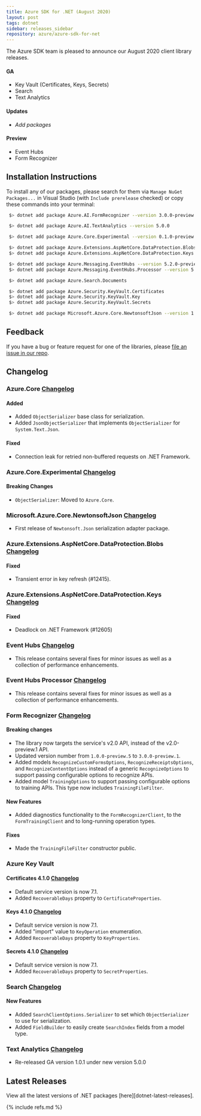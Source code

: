 ```yaml
---
title: Azure SDK for .NET (August 2020)
layout: post
tags: dotnet
sidebar: releases_sidebar
repository: azure/azure-sdk-for-net
---
```


The Azure SDK team is pleased to announce our August 2020 client library releases.

#### GA

- Key Vault (Certificates, Keys, Secrets)
- Search
- Text Analytics

#### Updates

- _Add packages_

#### Preview

- Event Hubs
- Form Recognizer

## Installation Instructions

To install any of our packages, please search for them via `Manage NuGet Packages...` in Visual Studio (with `Include prerelease` checked) or copy these commands into your terminal:

```bash
 $> dotnet add package Azure.AI.FormRecognizer --version 3.0.0-preview.1

 $> dotnet add package Azure.AI.TextAnalytics --version 5.0.0

 $> dotnet add package Azure.Core.Experimental --version 0.1.0-preview.3

 $> dotnet add package Azure.Extensions.AspNetCore.DataProtection.Blobs
 $> dotnet add package Azure.Extensions.AspNetCore.DataProtection.Keys

 $> dotnet add package Azure.Messaging.EventHubs --version 5.2.0-preview.2
 $> dotnet add package Azure.Messaging.EventHubs.Processor --version 5.2.0-preview.2

 $> dotnet add package Azure.Search.Documents

 $> dotnet add package Azure.Security.KeyVault.Certificates
 $> dotnet add package Azure.Security.KeyVault.Key
 $> dotnet add package Azure.Security.KeyVault.Secrets

 $> dotnet add package Microsoft.Azure.Core.NewtonsoftJson --version 1.0.0-preview.1
```

## Feedback

If you have a bug or feature request for one of the libraries, please [file an issue in our repo](https://github.com/Azure/azure-sdk-for-net/issues/new/choose).

## Changelog

### Azure.Core [Changelog](https://github.com/Azure/azure-sdk-for-net/blob/master/sdk/core/Azure.Core/CHANGELOG.md#140-2020-08-06)

#### Added
- Added `ObjectSerializer` base class for serialization.
- Added `JsonObjectSerializer` that implements `ObjectSerializer` for `System.Text.Json`.

#### Fixed
- Connection leak for retried non-buffered requests on .NET Framework.

### Azure.Core.Experimental [Changelog](https://github.com/Azure/azure-sdk-for-net/blob/master/sdk/core/Azure.Core.Experimental/CHANGELOG.md#010-preview3-2020-08-06)

#### Breaking Changes
- `ObjectSerializer`: Moved to `Azure.Core`.

### Microsoft.Azure.Core.NewtonsoftJson [Changelog](https://github.com/Azure/azure-sdk-for-net/blob/master/sdk/core/Microsoft.Azure.Core.NewtonsoftJson/CHANGELOG.md#100-preview1-2020-08-07)

- First release of `Newtonsoft.Json` serialization adapter package.

### Azure.Extensions.AspNetCore.DataProtection.Blobs [Changelog](https://github.com/Azure/azure-sdk-for-net/blob/master/sdk/extensions/Azure.Extensions.AspNetCore.DataProtection.Blobs/CHANGELOG.md#101-2020-08-06)

#### Fixed

- Transient error in key refresh (#12415).

### Azure.Extensions.AspNetCore.DataProtection.Keys [Changelog](https://github.com/Azure/azure-sdk-for-net/blob/master/sdk/extensions/Azure.Extensions.AspNetCore.DataProtection.Keys/CHANGELOG.md#101-2020-08-06)

#### Fixed

- Deadlock on .NET Framework (#12605)

### Event Hubs [Changelog](https://github.com/Azure/azure-sdk-for-net/blob/master/sdk/eventhub/Azure.Messaging.EventHubs/CHANGELOG.md)

- This release contains several fixes for minor issues as well as a collection of performance enhancements.

### Event Hubs Processor [Changelog](https://github.com/Azure/azure-sdk-for-net/blob/master/sdk/eventhub/Azure.Messaging.EventHubs.Processor/CHANGELOG.md)

- This release contains several fixes for minor issues as well as a collection of performance enhancements.

### Form Recognizer [Changelog](https://github.com/Azure/azure-sdk-for-net/blob/master/sdk/formrecognizer/Azure.AI.FormRecognizer/CHANGELOG.md#300-preview1-2020-08-11)

#### Breaking changes

- The library now targets the service's v2.0 API, instead of the v2.0-preview.1 API.
- Updated version number from `1.0.0-preview.5` to `3.0.0-preview.1`.
- Added models `RecognizeCustomFormsOptions`, `RecognizeReceiptsOptions`, and `RecognizeContentOptions` instead of a generic `RecognizeOptions` to support passing configurable options to recognize APIs.
- Added model `TrainingOptions` to support passing configurable options to training APIs. This type now includes `TrainingFileFilter`.

#### New Features

- Added diagnostics functionality to the `FormRecognizerClient`, to the `FormTrainingClient` and to long-running operation types.

#### Fixes

- Made the `TrainingFileFilter` constructor public.

### Azure Key Vault

#### Certificates 4.1.0 [Changelog](https://github.com/Azure/azure-sdk-for-net/blob/Azure.Security.KeyVault.Certificates_4.1.0/sdk/keyvault/Azure.Security.KeyVault.Certificates/CHANGELOG.md#410-2020-08-11)

- Default service version is now 7.1.
- Added `RecoverableDays` property to `CertificateProperties`.

#### Keys 4.1.0 [Changelog](https://github.com/Azure/azure-sdk-for-net/blob/Azure.Security.KeyVault.Keys_4.1.0/sdk/keyvault/Azure.Security.KeyVault.Keys/CHANGELOG.md#410-2020-08-11)

- Default service version is now 7.1.
- Added "import" value to `KeyOperation` enumeration.
- Added `RecoverableDays` property to `KeyProperties`.

#### Secrets 4.1.0 [Changelog](https://github.com/Azure/azure-sdk-for-net/blob/Azure.Security.KeyVault.Secrets_4.1.0/sdk/keyvault/Azure.Security.KeyVault.Secrets/CHANGELOG.md#410-2020-08-11)

- Default service version is now 7.1.
- Added `RecoverableDays` property to `SecretProperties`.

### Search [Changelog](https://github.com/Azure/azure-sdk-for-net/blob/master/sdk/search/Azure.Search.Documents/CHANGELOG.md#1110-2020-08-11)

#### New Features
- Added `SearchClientOptions.Serializer` to set which `ObjectSerializer` to use for serialization.
- Added `FieldBuilder` to easily create `SearchIndex` fields from a model type.

### Text Analytics [Changelog](https://github.com/Azure/azure-sdk-for-net/blob/master/sdk/textanalytics/Azure.AI.TextAnalytics/CHANGELOG.md#500-2020-07-27)

- Re-released GA version 1.0.1 under new version 5.0.0

## Latest Releases

View all the latest versions of .NET packages [here][dotnet-latest-releases].

{% include refs.md %}
